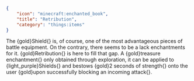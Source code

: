 ```json
{
    "icon": "minecraft:enchanted_book",
    "title": "Retribution",
    "category": "things:items"
}
```

The {gold}Shield{} is, of course, one of the most advantageous pieces of battle equipment. On the contrary, there seems to be a lack enchantments for it. {gold}Retribution{} is here to fill that gap. A {gold}treasure enchantment{} only obtained through exploration, it can be applied to {light_purple}Shields{} and bestows {gold}2 seconds of strength{} onto the user {gold}upon successfully blocking an incoming attack{}.